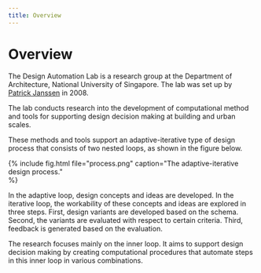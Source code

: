 ```yaml
---
title: Overview
---
```

# Overview

The Design Automation Lab is a research group at the Department of Architecture, National University
of Singapore. The lab was set up by [Patrick Janssen](http://patrick.janssen.name) in 2008.

The lab conducts research into the development of computational method and tools for supporting
design decision making at building and urban scales.

These methods and tools support an adaptive-iterative type of design process that consists of two
nested loops, as shown in the figure below.

{% include fig.html 
file="process.png" 
caption="The adaptive-iterative design process."  
%}

In the adaptive loop, design concepts and ideas are developed. In the iterative loop, the
workability of these concepts and ideas are explored in three steps. First, design variants are
developed based on the schema. Second, the variants are evaluated with respect to certain criteria.
Third, feedback is generated based on the evaluation.

The research focuses mainly on the inner loop. It aims to support design decision making by creating
computational procedures that automate steps in this inner loop in various combinations.
